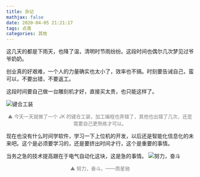 ```yaml
---
title: 杂记
mathjax: false
date: 2020-04-05 21:21:17
tags: 点滴
categories: 其他
---
```


这几天的都是下雨天，也降了温，清明时节雨纷纷。这段时间也偶尔几次梦见过爷爷奶奶。

<!--more-->

创业真的好艰难，一个人的力量确实也太小了，效率也不搞。时刻要告诫自己，蛮可以，不要出错，不要返工。

这段时间要自己做一台雕刻机才好，直接买太贵，也只能这样了。

![键合工装](http://image.huvjie.com/200405N01_img01.jpg)
<div style="font-size:13px;color:gray;text-align:center">▲ 今天一天就做了一个 JK 的键合工装，加工编程也弄错了，其他也出错了几次，还是需要自己更熟练才可以。</div>

现在也没有什么时间学软件，学习一下上位机的开发，以后还是智能化信息化的未来吧。这个是必须要学习的，还是要挤出时间才行，这个是重要的事情。

当务之急的技术提高跟在于电气自动化这块，这是急的事情。
![努力，奋斗](http://image.huvjie.com/200405N01_img02.jpg)
<div style="font-size:13px;color:gray;text-align:center">▲ 努力，奋斗。——周星驰</div>
<!--
<hr/>
<span style="color:gray;font-size:12px">
参考： 
1.[link-01]()
2.[link-02]()
3.[link-03]()
</span>
-->
